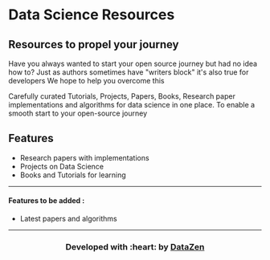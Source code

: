 # Data Science Resources
## Resources to propel your journey

Have you always wanted to start your open source journey but had no idea how to?
Just as authors sometimes have "writers block" it's also true for developers
We hope to help you overcome this

Carefully curated Tutorials, Projects, Papers, Books, Research paper implementations and algorithms for data science in one place.
To enable a smooth start to your open-source journey

## Features

- Research papers with implementations
- Projects on Data Science
- Books and Tutorials for learning

---
 #### Features to be added :
- Latest papers and algorithms


---

<h3 align="center"><b>Developed with :heart: by <a href="https://github.com/DataZenSomaiya">DataZen</a>
